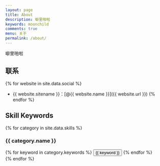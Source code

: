 ```yaml
---
layout: page
title: About
description: 噼里啪啦
keywords: moonchild
comments: true
menu: 关于
permalink: /about/
---
```


噼里啪啦

## 联系

{% for website in site.data.social %}
* {{ website.sitename }}：[@{{ website.name }}]({{ website.url }})
{% endfor %}

## Skill Keywords

{% for category in site.data.skills %}
### {{ category.name }}
<div class="btn-inline">
{% for keyword in category.keywords %}
<button class="btn btn-outline" type="button">{{ keyword }}</button>
{% endfor %}
</div>
{% endfor %}

